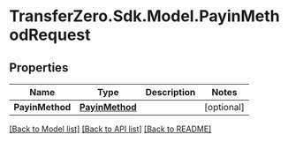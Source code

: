 
# TransferZero.Sdk.Model.PayinMethodRequest

## Properties

Name | Type | Description | Notes
------------ | ------------- | ------------- | -------------
**PayinMethod** | [**PayinMethod**](PayinMethod.md) |  | [optional] 

[[Back to Model list]](../README.md#documentation-for-models)
[[Back to API list]](../README.md#documentation-for-api-endpoints)
[[Back to README]](../README.md)

